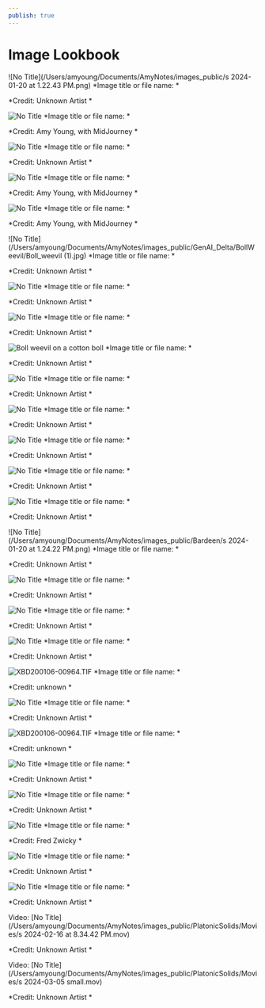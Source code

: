 ```yaml
---
publish: true
---
```

# Image Lookbook



![No Title](/Users/amyoung/Documents/AmyNotes/images_public/s 2024-01-20 at 1.22.43 PM.png)
*Image title or file name: *

*Credit: Unknown Artist *


![No Title](/Users/amyoung/Documents/AmyNotes/images_public/GenAI_Delta/nutellacrepe_72170_female_with_astronaut_helmet_Eye_Level_Shot__c6de6517-4158-4eae-a13d-2f1162d91329.png)
*Image title or file name: *

*Credit: Amy Young, with MidJourney *


![No Title](/Users/amyoung/Documents/AmyNotes/images_public/GenAI_Delta/Jessup_Wagonscaled.jpg)
*Image title or file name: *

*Credit: Unknown Artist *


![No Title](/Users/amyoung/Documents/AmyNotes/images_public/GenAI_Delta/nutellacrepe_72170_female_with_astronaut_helmet_Eye_Level_Shot__c6de6517-4158-4eae-a13d-2f1162d91329-1.png)
*Image title or file name: *

*Credit: Amy Young, with MidJourney *


![No Title](/Users/amyoung/Documents/AmyNotes/images_public/GenAI_Delta/nutellacrepe_72170_female_with_astronaut_helmet_Eye_Level_Shot__c6de6517-4158-4eae-a13d-2f1162d91329-2.png)
*Image title or file name: *

*Credit: Amy Young, with MidJourney *


![No Title](/Users/amyoung/Documents/AmyNotes/images_public/GenAI_Delta/BollWeevil/Boll_weevil (1).jpg)
*Image title or file name: *

*Credit: Unknown Artist *


![No Title](/Users/amyoung/Documents/AmyNotes/images_public/GenAI_Delta/BollWeevil/081030_200-1.jpg)
*Image title or file name: *

*Credit: Unknown Artist *


![No Title](/Users/amyoung/Documents/AmyNotes/images_public/GenAI_Delta/BollWeevil/Boll_weevil.jpg)
*Image title or file name: *

*Credit: Unknown Artist *


![Boll weevil on a cotton boll](/Users/amyoung/Documents/AmyNotes/images_public/GenAI_Delta/BollWeevil/C0109964-Boll_weevil_on_a_cotton_boll.jpg)
*Image title or file name: *

*Credit: Unknown Artist *


![No Title](/Users/amyoung/Documents/AmyNotes/images_public/GenAI_Delta/BollWeevil/081030_200.jpg)
*Image title or file name: *

*Credit: Unknown Artist *


![No Title](/Users/amyoung/Documents/AmyNotes/images_public/Bardeen/Einstein_oppenheimer-1-upres-enhance-1.6x-faceai-2.jpg)
*Image title or file name: *

*Credit: Unknown Artist *


![No Title](/Users/amyoung/Documents/AmyNotes/images_public/Bardeen/Stephen_Hawking.StarChild-upres-enhance-4x-faceai.jpg)
*Image title or file name: *

*Credit: Unknown Artist *


![No Title](/Users/amyoung/Documents/AmyNotes/images_public/Bardeen/Einstein_oppenheimer-1-upres-enhance-1.6x-faceai.jpg)
*Image title or file name: *

*Credit: Unknown Artist *


![No Title](/Users/amyoung/Documents/AmyNotes/images_public/Bardeen/Einstein_oppenheimer.jpg)
*Image title or file name: *

*Credit: Unknown Artist *


![No Title](/Users/amyoung/Documents/AmyNotes/images_public/Bardeen/s 2024-01-20 at 1.24.22 PM.png)
*Image title or file name: *

*Credit: Unknown Artist *


![No Title](/Users/amyoung/Documents/AmyNotes/images_public/Bardeen/J._Robert_Oppenheimer_at_the_Guest_Lodge,_Oak_Ridge,_in_1946_4.jpg)
*Image title or file name: *

*Credit: Unknown Artist *


![No Title](/Users/amyoung/Documents/AmyNotes/images_public/Bardeen/Stephen_Hawking.StarChild.jpg)
*Image title or file name: *

*Credit: Unknown Artist *


![No Title](/Users/amyoung/Documents/AmyNotes/images_public/Bardeen/J._Robert_Oppenheimer_at_the_Guest_Lodge,_Oak_Ridge,_in_1946_4-upres-enhance-2.4x-faceai.jpg)
*Image title or file name: *

*Credit: Unknown Artist *


![XBD200106-00964.TIF](/Users/amyoung/Documents/AmyNotes/images_public/Bardeen/University_of_California_Radiation_Laboratory_staff_on_the_magnet_yoke_for_the_60-inch_cyclotron,_1938.jpg)
*Image title or file name: *

*Credit: unknown *


![No Title](/Users/amyoung/Documents/AmyNotes/images_public/Bardeen/Einstein_oppenheimer-1.jpg)
*Image title or file name: *

*Credit: Unknown Artist *


![XBD200106-00964.TIF](/Users/amyoung/Documents/AmyNotes/images_public/Bardeen/University_of_California_Radiation_Laboratory_staff_on_the_magnet_yoke_for_the_60-inch_cyclotron,_1938-upres-enhance-2x-faceai.jpg)
*Image title or file name: *

*Credit: unknown *


![No Title](/Users/amyoung/Documents/AmyNotes/images_public/UIUC/50235_l.jpg)
*Image title or file name: *

*Credit: Unknown Artist *


![No Title](/Users/amyoung/Documents/AmyNotes/images_public/UIUC/20220623_140810.jpg)
*Image title or file name: *

*Credit: Unknown Artist *


![No Title](/Users/amyoung/Documents/AmyNotes/images_public/UIUC/246045322_10159886740809905_2679813690630042250_n.jpg)
*Image title or file name: *

*Credit: Fred Zwicky *


![No Title](/Users/amyoung/Documents/AmyNotes/images_public/Images_AccuracyDoesntMatter/ThatWanakaTree_at_Sunrise.jpg)
*Image title or file name: *

*Credit: Unknown Artist *


![No Title](/Users/amyoung/Documents/AmyNotes/images_public/PlatonicSolids/080594a6-0878-4c7a-b68f-54c191a0ff5e.jpg)
*Image title or file name: *

*Credit: Unknown Artist *


Video: [No Title](/Users/amyoung/Documents/AmyNotes/images_public/PlatonicSolids/Movies/s 2024-02-16 at 8.34.42 PM.mov)

*Credit: Unknown Artist *


Video: [No Title](/Users/amyoung/Documents/AmyNotes/images_public/PlatonicSolids/Movies/s 2024-03-05 small.mov)

*Credit: Unknown Artist *
